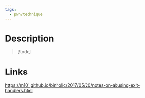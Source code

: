 ```yaml
---
tags:
  - pwn/technique
---
```

# Description
> [!todo]
# Links
https://m101.github.io/binholic/2017/05/20/notes-on-abusing-exit-handlers.html